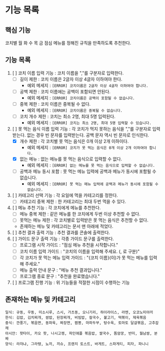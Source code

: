 # 기능 목록

## 핵심 기능

코치별 월 화 수 목 금 점심 메뉴를 정해진 규칙을 만족하도록 추천한다.

## 기능 목록

1. [ ] 코치 이름 입력 기능 : 코치 이름을 ","를 구분자로 입력한다.
    - [ ] 길이 제한 : 코치 이름은 2글자 이상 4글자 이하여야 한다.
        - 예외 메세지 : `[ERROR] 코치이름은 2글자 이상 4글자 이하여야 합니다.`
    - [ ] 공백 제한 : 코치 이름에는 공백이 포함되면 안된다.
        - 예외 메세지 : `[ERROR] 코치이름은 공백이 포함될 수 없습니다.`
    - [ ] 중복 제한 : 코치 이름은 중복될 수 없다.
        - 예외 메세지 : `[ERROR] 코치이름은 중복될 수 없습니다.`
    - [ ] 코치 개수 제한 : 코치는 최소 2명, 최대 5명 입력된다.
        - 예외 메세지 : `[ERROR] 코치는 최소 2명, 최대 5명 입력할 수 있습니다.`
2. [ ] 못 먹는 음식 이름 입력 기능 : 각 코치가 먹지 못하는 음식을 ","를 구분자로 입력 받는다. 없는 경우 빈 문자를 입력받는다. 공백 문자 역시 빈 문자로 인식한다.
    - [x] 개수 제한 : 각 코치별 못 먹는 음식은 0개 이상 2개 이하이다.
        - 예외 메세지 : `[ERROR] 코치가 못 먹는 음식은 0개 이상 2개 이하여야 합니다.`
    - [x] 없는 메뉴 : 없는 메뉴를 못 먹는 음식으로 입력할 수 없다.
        - 예외 메세지 : `[ERROR] 없는 메뉴를 못 먹는 음식으로 입력할 수 없습니다.`
    - [ ] 공백과 메뉴 동시 포함 : 못 먹는 메뉴 입력에 공백과 메뉴가 동시에 포함될 수 없습니다.
        - 예외 메세지 : `[ERROR] 못 먹는 메뉴 입력에 공백과 메뉴가 동시에 포함될 수 없습니다.`
3. [ ] 카테고리 선택 기능 : 각 요일에 먹을 카테고리를 정한다.
    - [ ] 카테고리 중복 제한 : 한 카테고리는 최대 두번 먹을 수 있다.
4. [ ] 메뉴 추천 기능 : 각 코치에게 메뉴를 추천한다.
    - [ ] 메뉴 중복 제한 : 같은 메뉴를 한 코치에게 두번 이상 추천할 수 없다.
    - [ ] 못먹는 메뉴 제한 : 각 코치별로 입력받은 못 먹는 음식은 추천할 수 없다.
    - 존재하는 메뉴 및 카테고리는 문서 맨 아래에 적었다.
5. [ ] 추천 결과 출력 기능 : 추천 결과를 콘솔에 출력한다.
6. [ ] 가이드 문구 출력 기능 : 각종 가이드 문구를 출력한다.
    - [ ] 프로그램 시작 가이드 : "점심 메뉴 추천을 시작합니다."
    - [ ] 코치 이름 입력 가이드 : "코치의 이름을 입력해 주세요. (, 로 구분)"
    - [ ] 각 코치가 못 먹는 메뉴 입력 가이드 : "{코치 이름}(이)가 못 먹는 메뉴를 입력해 주세요."
    - [ ] 메뉴 출력 안내 문구 : "메뉴 추천 결과입니다."
    - [ ] 프로그램 종료 문구 : "추천을 완료했습니다."
7. [ ] 프로그램 진행 기능 : 위 기능들을 적절한 시점이 수행하는 기능

## 존재하는 메뉴 및 카테고리

```
일식: 규동, 우동, 미소시루, 스시, 가츠동, 오니기리, 하이라이스, 라멘, 오코노미야끼
한식: 김밥, 김치찌개, 쌈밥, 된장찌개, 비빔밥, 칼국수, 불고기, 떡볶이, 제육볶음
중식: 깐풍기, 볶음면, 동파육, 짜장면, 짬뽕, 마파두부, 탕수육, 토마토 달걀볶음, 고추잡채
아시안: 팟타이, 카오 팟, 나시고렝, 파인애플 볶음밥, 쌀국수, 똠얌꿍, 반미, 월남쌈, 분짜
양식: 라자냐, 그라탱, 뇨끼, 끼슈, 프렌치 토스트, 바게트, 스파게티, 피자, 파니니
```